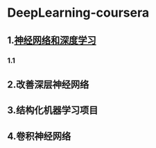 # DeepLearning-coursera
  ## 1.[神经网络和深度学习](https://github.com/Spr1nt0a0/DeepLearning-coursera/tree/master/Neural%20Networks%20and%20Deep%20Learning)
  ###   1.1
  ## 2.改善深层神经网络
  ## 3.结构化机器学习项目
  ## 4.卷积神经网络
